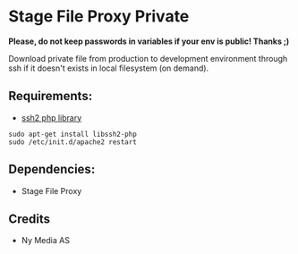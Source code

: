Stage File Proxy Private
==============================

**Please, do not keep passwords in variables if your env is public! Thanks ;)**

Download private file from production to development environment through ssh if 
it doesn't exists in local filesystem (on demand).
 
## Requirements:

* [ssh2 php library](http://php.net/manual/en/book.ssh2.php)

````
sudo apt-get install libssh2-php
sudo /etc/init.d/apache2 restart
````

## Dependencies:

* Stage File Proxy

## Credits

* Ny Media AS
